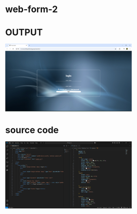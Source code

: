 # web-form-2
# OUTPUT
<img src="photo/1.png" width="400">

# source code
<img src="photo/2.png" width="400">
